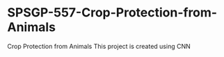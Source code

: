 # SPSGP-557-Crop-Protection-from-Animals
Crop Protection from Animals
This project is created using CNN
